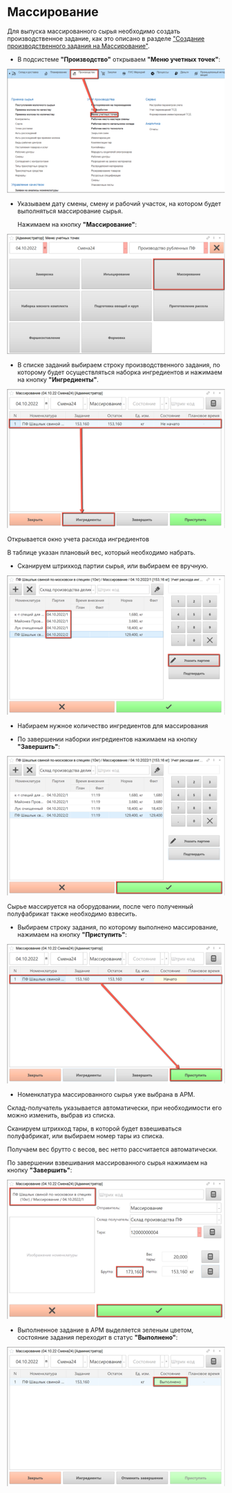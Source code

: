 # Массирование

Для выпуска массированного сырья необходимо создать производственное задание, как это описано в разделе ["Создание производственного задания на Массирование"](./CreateTaskForAMassaging.md).

- В подсистеме **"Производство"** открываем **"Меню учетных точек"**:

![](Massaging.assets/1.png)

- Указываем дату смены, смену и рабочий участок, на котором будет выполняться массирование сырья.

  Нажимаем на кнопку **"Массирование"**:

![](Massaging.assets/2.png)

- В списке заданий выбираем строку производственного задания, по которому будет осуществляться наборка ингредиентов и нажимаем на кнопку **"Ингредиенты"**.

![](Massaging.assets/3.png)

Открывается окно учета расхода ингредиентов

В таблице указан плановый вес, который необходимо набрать.

- Сканируем штрихкод партии сырья, или выбираем ее вручную.

![](Massaging.assets/4.png)

- Набираем нужное количество ингредиентов для массирования

- По завершении наборки ингредиентов нажимаем на кнопку **"Завершить"**:

![](Massaging.assets/5.png)

Сырье массируется на оборудовании, после чего полученный полуфабрикат также необходимо взвесить.

- Выбираем строку задания, по которому выполнено массирование, нажимаем на кнопку **"Приступить"**:

![](Massaging.assets/6.png)

- Номенклатура массированного сырья уже выбрана в АРМ.

Склад-получатель указывается автоматически, при необходимости его можно изменить, выбрав из списка.

Сканируем штрихкод тары, в которой будет взвешиваться полуфабрикат, или выбираем номер тары из списка.

Получаем вес брутто с весов, вес нетто рассчитается автоматически.

  По завершении взвешивания массированного сырья нажимаем на кнопку **"Завершить"**:

![](Massaging.assets/7.png)

- Выполненное задание в  АРМ выделяется зеленым цветом, состояние задания переходит в статус **"Выполнено"**:

![](Massaging.assets/8.png)